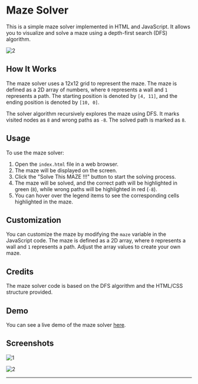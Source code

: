 # Maze Solver

This is a simple maze solver implemented in HTML and JavaScript. It allows you to visualize and solve a maze using a depth-first search (DFS) algorithm.

![2](https://github.com/Mehran-KC/Maze-Solver/assets/97556370/74fdfa61-59e7-45ee-ad13-ff0414ad1420)

## How It Works

The maze solver uses a 12x12 grid to represent the maze. The maze is defined as a 2D array of numbers, where `0` represents a wall and `1` represents a path. The starting position is denoted by `[4, 11]`, and the ending position is denoted by `[10, 0]`.

The solver algorithm recursively explores the maze using DFS. It marks visited nodes as `8` and wrong paths as `-8`. The solved path is marked as `8`.

## Usage

To use the maze solver:

1. Open the `index.html` file in a web browser.
2. The maze will be displayed on the screen.
3. Click the "Solve This MAZE !!!" button to start the solving process.
4. The maze will be solved, and the correct path will be highlighted in green (`8`), while wrong paths will be highlighted in red (`-8`).
5. You can hover over the legend items to see the corresponding cells highlighted in the maze.

## Customization

You can customize the maze by modifying the `maze` variable in the JavaScript code. The maze is defined as a 2D array, where `0` represents a wall and `1` represents a path. Adjust the array values to create your own maze.

## Credits

The maze solver code is based on the DFS algorithm and the HTML/CSS structure provided.

## Demo

You can see a live demo of the maze solver [here](https://codepen.io/MehranKC/pen/eYQObyB).

## Screenshots

![1](https://github.com/Mehran-KC/Maze-Solver/assets/97556370/8aaad2c6-8fd6-4684-970f-ffab83391461)

![2](https://github.com/Mehran-KC/Maze-Solver/assets/97556370/cc6179cf-3673-45c5-ba11-40337f84c9fa)

---
